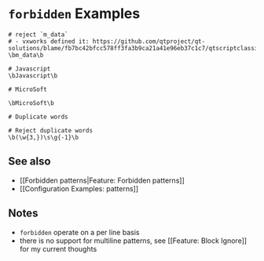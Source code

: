 # `forbidden` Examples

```
# reject `m_data`
# - vxworks defined it: https://github.com/qtproject/qt-solutions/blame/fb7bc42bfcc578ff3fa3b9ca21a41e96eb37c1c7/qtscriptclassic/src/qscriptbuffer_p.h#L46
\bm_data\b

# Javascript
\bJavascript\b

# MicroSoft

\bMicroSoft\b

# Duplicate words

# Reject duplicate words
\b(\w{3,})\s\g{-1}\b
```

## See also

* [[Forbidden patterns|Feature: Forbidden patterns]]
* [[Configuration Examples: patterns]]

## Notes

* `forbidden` operate on a per line basis
* there is no support for multiline patterns, see [[Feature: Block Ignore]] for my current thoughts
